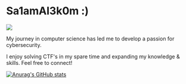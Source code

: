 # Sa1amAl3k0m :)
<a href="https://www.linkedin.com/in/saleembibar"><img src="https://img.shields.io/badge/-LinkedIn-0072b1?&style=for-the-badge&logo=linkedin&logoColor=white" /></a>

My journey in computer science has led me to develop a passion for cybersecurity.

I enjoy solving CTF's in my spare time and expanding my knowledge & skills.
Feel free to connect!

[![Anurag's GitHub stats](https://github-readme-stats.vercel.app/api?username=SA1B1B)](https://github.com/anuraghazra/github-readme-stats)
